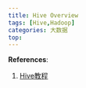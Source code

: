 ```yaml
---
title: Hive Overview
tags: [Hive,Hadoop]
categories: 大数据
top:
---
```


**References**:
1. [Hive教程](https://www.yiibai.com/hive/)
